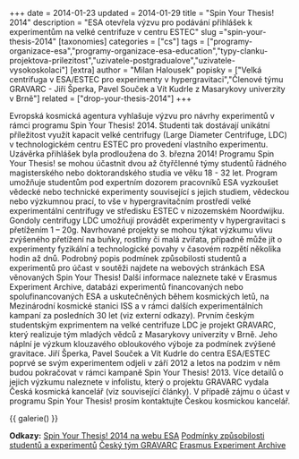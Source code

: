 +++
date = 2014-01-23
updated = 2014-01-29
title = "Spin Your Thesis! 2014"
description = "ESA otevřela výzvu pro podávání přihlášek k experimentům na velké centrifuze v centru ESTEC"
slug ="spin-your-thesis-2014"
[taxonomies]
categories = ["cs"]
tags = ["programy-organizace-esa","programy-organizace-esa-education","typy-clanku-projektova-prilezitost","uzivatele-postgradualove","uzivatele-vysokoskolaci"]
[extra]
author = "Milan Halousek"
popisky = ["Velká centrifuga v ESA/ESTEC pro experimenty v hypergravitaci","Členové týmu GRAVARC - Jiří Šperka, Pavel Souček a Vít Kudrle z Masarykovy univerzity v Brně"]
related = ["drop-your-thesis-2014"]
+++

Evropská kosmická agentura vyhlašuje výzvu pro návrhy experimentů v rámci programu Spin Your Thesis! 2014. Studenti tak dostávají unikátní příležitost využít kapacit velké centrifugy (Large Diameter Centrifuge, LDC) v technologickém centru ESTEC pro provedení vlastního experimentu. Uzávěrka přihlášek byla prodloužena do 3. března 2014! Programu Spin Your Thesis! se mohou účastnit dvou až čtyřčlenné týmy studentů řádného magisterského nebo doktorandského studia ve věku 18 - 32 let. Program umožňuje studentům pod expertním dozorem pracovníků ESA vyzkoušet vědecké nebo technické experimenty související s jejich studiem, vědeckou nebo výzkumnou prací, to vše v hypergravitačním prostředí velké experimentální centrifugy ve středisku ESTEC v nizozemském Noordwijku. Gondoly centrifugy LDC umožňují provádět experimenty v hypergravitaci s přetížením 1 – 20g. Navrhované projekty se mohou týkat výzkumu vlivu zvýšeného přetížení na buňky, rostliny či malá zvířata, případně může jít o experimenty fyzikální a technologické povahy v časovém rozpětí několika hodin až dnů. Podrobný popis podmínek způsobilosti studentů a experimentů pro účast v soutěži najdete na webových stránkách ESA věnovaných Spin Your Thesis! Další informace naleznete také v Erasmus Experiment Archive, databázi experimentů financovaných nebo spolufinancovaných ESA a uskutečněných během kosmických letů, na Mezinárodní kosmické stanici ISS a v rámci dalších experimentálních kampaní za posledních 30 let (viz externí odkazy). Prvním českým studentským exprimentem na velké centrifuze LDC je projekt GRAVARC, který realizuje tým mladých vědců z Masarykovy univerzity v Brně. Jeho náplní je výzkum klouzavého obloukového výboje za podmínek zvýšené gravitace. Jiří Šperka, Pavel Souček a Vít Kudrle do centra ESA/ESTEC poprvé se svým experimentem odjeli v září 2012 a letos na podzim v něm budou pokračovat v rámci kampaně Spin Your Thesis! 2013. Více detailů o jejich výzkumu naleznete v infolistu, který o projektu GRAVARC vydala Česká kosmická kancelář (viz související články). V případě zájmu o účast v programu Spin Your Thesis! prosím kontaktujte Českou kosmickou kancelář.

{{ galerie() }}

**Odkazy:**
[Spin Your Thesis! 2014 na webu ESA]
[Podmínky způsobilosti studentů a experimentů]
[Český tým GRAVARC]
[Erasmus Experiment Archive]

[Spin Your Thesis! 2014 na webu ESA]: http://www.esa.int/Education/Spin_Your_Thesis!_2014_call_now_open
[Podmínky způsobilosti studentů a experimentů]: http://www.esa.int/Education/Conditions_to_apply2
[Český tým GRAVARC]: http://www.esa.int/Education/Meet_the_teams_GRAVARC
[Erasmus Experiment Archive]: http://eea.spaceflight.esa.int/portal/
